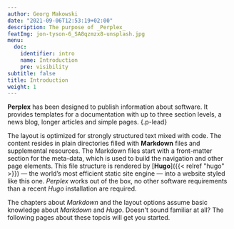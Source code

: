 ```yaml
---
author: Georg Makowski
date: "2021-09-06T12:53:19+02:00"
description: The purpose of _Perplex_
featImg: jon-tyson-6_SA8qzmzx8-unsplash.jpg
menu:
  doc:
    identifier: intro
    name: Introduction
    pre: visibility
subtitle: false
title: Introduction
weight: 1
---
```


**Perplex** has been designed to publish information about software. It provides templates for a documentation with up to three section levels, a news blog, longer articles and simple pages.
{.p-lead} <!--more-->

 The layout is optimized for strongly structured text mixed with code. The content resides in plain directories filled with **Markdown** files and supplemental resources. The Markdown files start with a front-matter section for the meta-data, which is used to build the navigation and other page elements. This file structure is rendered by [**Hugo**]({{< relref "hugo" >}}) — the world’s most efficient static site engine — into a website styled like this one. _Perplex_ works out of the box, no other software requirements than a recent _Hugo_ installation are required.

The chapters about _Markdown_ and the layout options assume basic knowledge about _Markdown_ and _Hugo_. Doesn't sound familiar at all? The following pages about these topcis will get you started.


